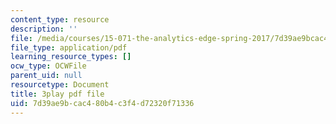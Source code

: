 ```yaml
---
content_type: resource
description: ''
file: /media/courses/15-071-the-analytics-edge-spring-2017/7d39ae9bcac480b4c3f4d72320f71336_9lMOz_7bIGU.pdf
file_type: application/pdf
learning_resource_types: []
ocw_type: OCWFile
parent_uid: null
resourcetype: Document
title: 3play pdf file
uid: 7d39ae9b-cac4-80b4-c3f4-d72320f71336
---
```

